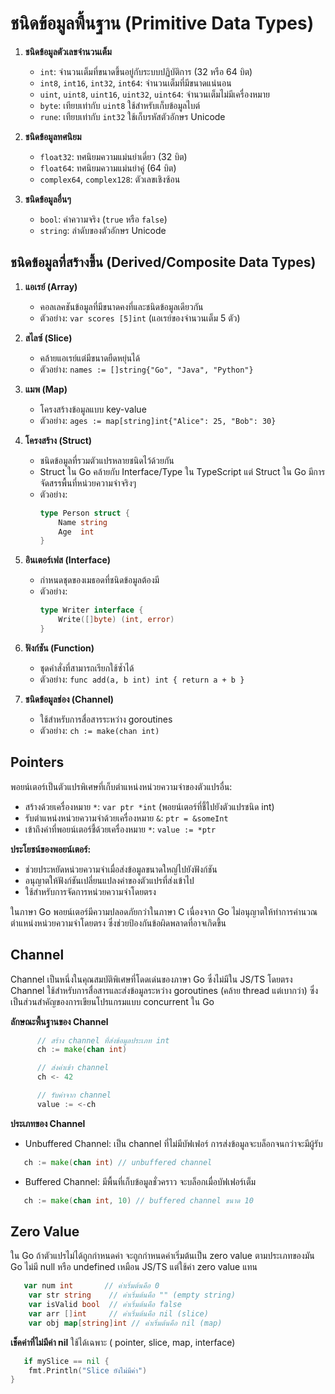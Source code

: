 # ชนิดข้อมูลพื้นฐาน (Primitive Data Types)

1. **ชนิดข้อมูลตัวเลขจำนวนเต็ม**
   - `int`: จำนวนเต็มที่ขนาดขึ้นอยู่กับระบบปฏิบัติการ (32 หรือ 64 บิต)
   - `int8`, `int16`, `int32`, `int64`: จำนวนเต็มที่มีขนาดแน่นอน
   - `uint`, `uint8`, `uint16`, `uint32`, `uint64`: จำนวนเต็มไม่มีเครื่องหมาย
   - `byte`: เทียบเท่ากับ `uint8` ใช้สำหรับเก็บข้อมูลไบต์
   - `rune`: เทียบเท่ากับ `int32` ใช้เก็บรหัสตัวอักษร Unicode

2. **ชนิดข้อมูลทศนิยม**
   - `float32`: ทศนิยมความแม่นยำเดี่ยว (32 บิต)
   - `float64`: ทศนิยมความแม่นยำคู่ (64 บิต)
   - `complex64`, `complex128`: ตัวเลขเชิงซ้อน

3. **ชนิดข้อมูลอื่นๆ**
   - `bool`: ค่าความจริง (`true` หรือ `false`)
   - `string`: ลำดับของตัวอักษร Unicode

## ชนิดข้อมูลที่สร้างขึ้น (Derived/Composite Data Types)

1. **แอเรย์ (Array)**
   - คอลเลคชันข้อมูลที่มีขนาดคงที่และชนิดข้อมูลเดียวกัน
   - ตัวอย่าง: `var scores [5]int` (แอเรย์ของจำนวนเต็ม 5 ตัว)

2. **สไลซ์ (Slice)**
   - คล้ายแอเรย์แต่มีขนาดยืดหยุ่นได้
   - ตัวอย่าง: `names := []string{"Go", "Java", "Python"}` 

3. **แมพ (Map)**
   - โครงสร้างข้อมูลแบบ key-value 
   - ตัวอย่าง: `ages := map[string]int{"Alice": 25, "Bob": 30}`

4. **โครงสร้าง (Struct)**
   - ชนิดข้อมูลที่รวมตัวแปรหลายชนิดไว้ด้วยกัน
   - Struct ใน Go คล้ายกับ Interface/Type ใน TypeScript แต่ Struct ใน Go มีการจัดสรรพื้นที่หน่วยความจำจริงๆ
   - ตัวอย่าง:
     ```go
     type Person struct {
         Name string
         Age  int
     }
     ```

5. **อินเตอร์เฟส (Interface)**
   - กำหนดชุดของเมธอดที่ชนิดข้อมูลต้องมี
   - ตัวอย่าง:
     ```go
     type Writer interface {
         Write([]byte) (int, error)
     }
     ```

6. **ฟังก์ชัน (Function)**
   - ชุดคำสั่งที่สามารถเรียกใช้ซ้ำได้
   - ตัวอย่าง: `func add(a, b int) int { return a + b }`

7. **ชนิดข้อมูลช่อง (Channel)**
   - ใช้สำหรับการสื่อสารระหว่าง goroutines
   - ตัวอย่าง: `ch := make(chan int)`

## Pointers

พอยน์เตอร์เป็นตัวแปรพิเศษที่เก็บตำแหน่งหน่วยความจำของตัวแปรอื่น:

- สร้างด้วยเครื่องหมาย `*`: `var ptr *int` (พอยน์เตอร์ที่ชี้ไปยังตัวแปรชนิด int)
- รับตำแหน่งหน่วยความจำด้วยเครื่องหมาย `&`: `ptr = &someInt`
- เข้าถึงค่าที่พอยน์เตอร์ชี้ด้วยเครื่องหมาย `*`: `value := *ptr`

**ประโยชน์ของพอยน์เตอร์:**
- ช่วยประหยัดหน่วยความจำเมื่อส่งข้อมูลขนาดใหญ่ไปยังฟังก์ชัน
- อนุญาตให้ฟังก์ชันเปลี่ยนแปลงค่าของตัวแปรที่ส่งเข้าไป
- ใช้สำหรับการจัดการหน่วยความจำโดยตรง

ในภาษา Go พอยน์เตอร์มีความปลอดภัยกว่าในภาษา C เนื่องจาก Go ไม่อนุญาตให้ทำการคำนวณตำแหน่งหน่วยความจำโดยตรง ซึ่งช่วยป้องกันข้อผิดพลาดที่อาจเกิดขึ้น

## Channel

Channel เป็นหนึ่งในคุณสมบัติพิเศษที่โดดเด่นของภาษา Go ซึ่งไม่มีใน JS/TS โดยตรง Channel ใช้สำหรับการสื่อสารและส่งข้อมูลระหว่าง goroutines (คล้าย thread แต่เบากว่า) ซึ่งเป็นส่วนสำคัญของการเขียนโปรแกรมแบบ concurrent ใน Go

**ลักษณะพื้นฐานของ Channel**
```go
      // สร้าง channel ที่ส่งข้อมูลประเภท int
      ch := make(chan int)

      // ส่งค่าเข้า channel
      ch <- 42

      // รับค่าจาก channel
      value := <-ch
```

**ประเภทของ Channel**
- Unbuffered Channel: เป็น channel ที่ไม่มีบัฟเฟอร์ การส่งข้อมูลจะบล็อกจนกว่าจะมีผู้รับ
```go
   ch := make(chan int) // unbuffered channel
```
- Buffered Channel: มีพื้นที่เก็บข้อมูลชั่วคราว จะบล็อกเมื่อบัฟเฟอร์เต็ม
```go
   ch := make(chan int, 10) // buffered channel ขนาด 10
```


## Zero Value
ใน Go ถ้าตัวแปรไม่ได้ถูกกำหนดค่า จะถูกกำหนดค่าเริ่มต้นเป็น zero value ตามประเภทของมัน
Go ไม่มี null หรือ undefined เหมือน JS/TS  แต่ใช้ค่า zero value แทน

```go
   var num int       // ค่าเริ่มต้นคือ 0
	var str string    // ค่าเริ่มต้นคือ "" (empty string)
	var isValid bool  // ค่าเริ่มต้นคือ false
	var arr []int     // ค่าเริ่มต้นคือ nil (slice)
	var obj map[string]int // ค่าเริ่มต้นคือ nil (map)
```

**เช็คค่าที่ไม่มีค่า nil**
 ใช้ได้เฉพาะ ( pointer, slice, map, interface)

```go
   if mySlice == nil {
	fmt.Println("Slice ยังไม่มีค่า")
}
```
